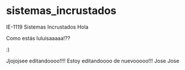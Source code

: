 # sistemas_incrustados
IE-1119 Sistemas Incrustados 
Hola


Como estás luluisaaaaa!??

:)

Jjojojsee editandoooo!!!!
Estoy editandoooo de nuevooooo!!!
Jose Jose


